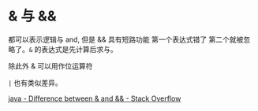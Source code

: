 # & 与 &&

都可以表示逻辑与 and, 但是 && 具有短路功能 第一个表达式错了 第二个就被忽略了。`&` 的表达式是先计算后求与。

除此外 & 可以用作位运算符

`|` 也有类似差异。

[java - Difference between & and && - Stack Overflow](http://stackoverflow.com/questions/5564410/difference-between-and)
